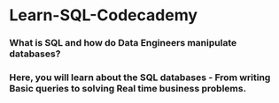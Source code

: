# Learn-SQL-Codecademy
### What is SQL and how do Data Engineers manipulate databases? 
### Here, you will learn about the SQL databases - From writing Basic queries to solving Real time business problems.
